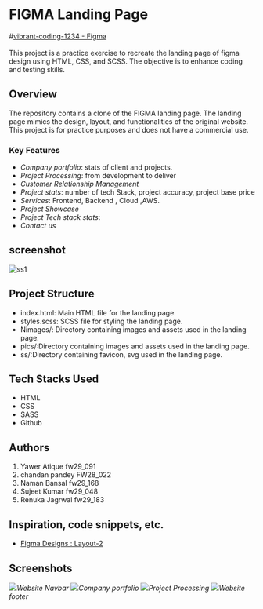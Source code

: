 # FIGMA Landing Page 
#<a href="https://legendary-malabi-cfb639.netlify.app/"  target="_blank" style="textDecoration:none">vibrant-coding-1234 - Figma
</a>
<br><br>
This project is a practice exercise to recreate the landing page of figma design using HTML, CSS, and SCSS. The objective is to enhance coding and testing skills.

## Overview

The repository contains a clone of the FIGMA landing page. The landing page mimics the design, layout, and functionalities of the original website. This project is for practice purposes and does not have a commercial use.

### Key Features
- *Company portfolio*: stats of client and projects.
- *Project Processing*: from development to deliver
- *Customer Relationship Management*
- *Project stats*: number of tech Stack, project accuracy, project base price
- *Services*: Frontend, Backend , Cloud ,AWS.
- *Project Showcase*
- *Project Tech stack stats*:
- *Contact us*

## screenshot
![ss1](https://github.com/Yawer091/vibrant-coding-1234/blob/4b8127540db9f358788485b13514a5d98d99cf44/ss/header.png)

## Project Structure

- index.html: Main HTML file for the landing page.
- styles.scss: SCSS file for styling the landing page.
- Nimages/: Directory containing images and assets used in the landing page.
- pics/:Directory containing images and assets used in the landing page.
- ss/:Directory containing favicon, svg used in the landing page.


## Tech Stacks Used

- HTML
- CSS
- SASS
- Github

## Authors

1. Yawer Atique fw29_091
2. chandan pandey FW28_022
3. Naman Bansal fw29_168
4. Sujeet Kumar fw29_048
5. Renuka Jagrwal fw29_183

## Inspiration, code snippets, etc.

- [Figma Designs : Layout-2](https://www.figma.com/proto/P728ZEPqIwLTH6OTsqcJcD/Responsive_Template?node-id=0-824&scaling=min-zoom&page-id=0%3A1)

## Screenshots

<img src = "https://github.com/Yawer091/vibrant-coding-1234/blob/main/ss/header.png">*Website Navbar*</img>
<img src = "https://github.com/Yawer091/vibrant-coding-1234/blob/main/ss/Screenshot%202023-12-19%20234409.png">*Company portfolio*</img>
<img src = "https://github.com/Yawer091/vibrant-coding-1234/blob/main/ss/Screenshot%202023-12-19%20234427.png">*Project Processing*</img>
<img src = "https://github.com/Yawer091/vibrant-coding-1234/blob/main/ss/Screenshot%202023-12-19%20234501.png">*Website footer*</img>

